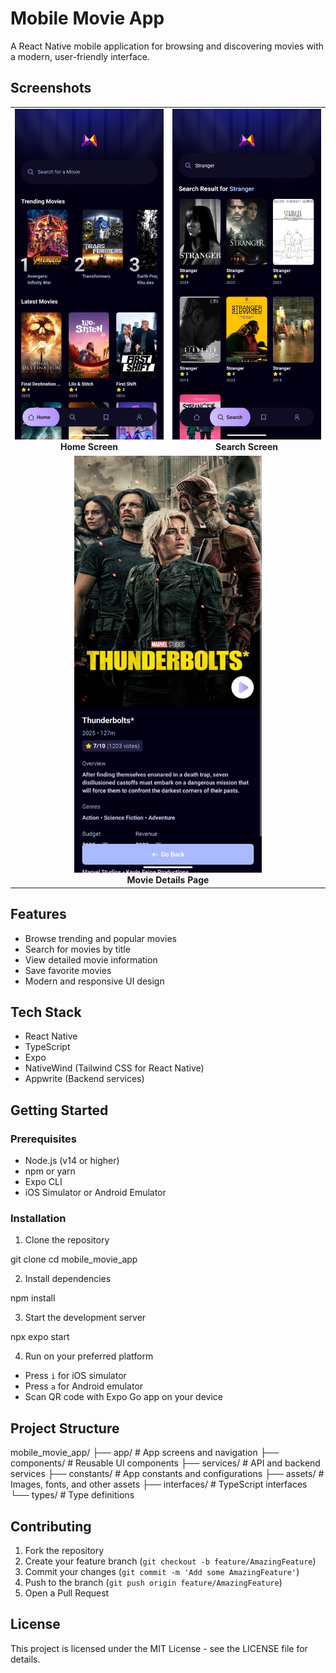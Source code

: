 # Mobile Movie App

A React Native mobile application for browsing and discovering movies with a modern, user-friendly interface.

## Screenshots

<div align="center">
  <table>
    <tr>
      <td align="center">
        <img src="assets/images/homescreen.png" alt="Home Screen" width="300"/>
        <br/>
        <b>Home Screen</b>
      </td>
      <td align="center">
        <img src="assets/images/search.png" alt="Search Screen" width="300"/>
        <br/>
        <b>Search Screen</b>
      </td>
    </tr>
    <tr>
      <td align="center" colspan="2">
        <img src="assets/images/moviepage.png" alt="Movie Details Page" width="300"/>
        <br/>
        <b>Movie Details Page</b>
      </td>
    </tr>
  </table>
</div>

## Features

- Browse trending and popular movies
- Search for movies by title
- View detailed movie information
- Save favorite movies
- Modern and responsive UI design

## Tech Stack

- React Native
- TypeScript
- Expo
- NativeWind (Tailwind CSS for React Native)
- Appwrite (Backend services)

## Getting Started

### Prerequisites

- Node.js (v14 or higher)
- npm or yarn
- Expo CLI
- iOS Simulator or Android Emulator

### Installation

1. Clone the repository

git clone <repository-url>
cd mobile_movie_app


2. Install dependencies

npm install


3. Start the development server

npx expo start


4. Run on your preferred platform
- Press `i` for iOS simulator
- Press `a` for Android emulator
- Scan QR code with Expo Go app on your device

## Project Structure


mobile_movie_app/
├── app/                    # App screens and navigation
├── components/             # Reusable UI components
├── services/              # API and backend services
├── constants/             # App constants and configurations
├── assets/                # Images, fonts, and other assets
├── interfaces/            # TypeScript interfaces
└── types/                 # Type definitions


## Contributing

1. Fork the repository
2. Create your feature branch (`git checkout -b feature/AmazingFeature`)
3. Commit your changes (`git commit -m 'Add some AmazingFeature'`)
4. Push to the branch (`git push origin feature/AmazingFeature`)
5. Open a Pull Request

## License

This project is licensed under the MIT License - see the LICENSE file for details.